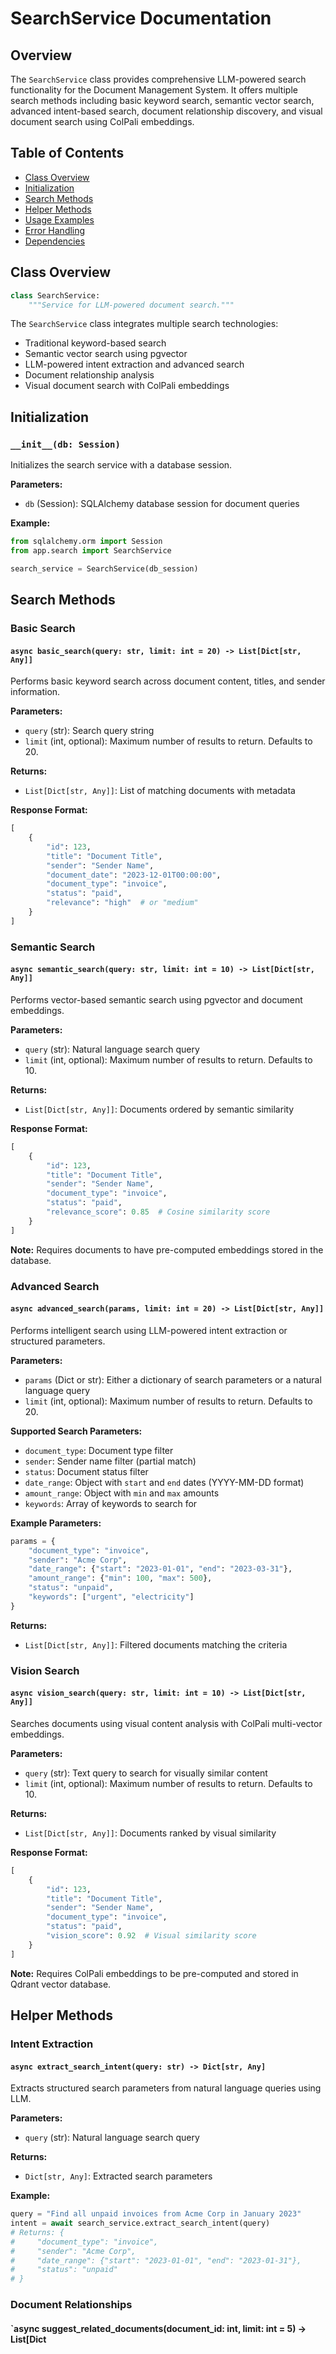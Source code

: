 <!--
This documentation was auto-generated by Claude on 2025-06-01T06-26-22.
Source file: ./src/backend/app/search.py
-->

# SearchService Documentation

## Overview

The `SearchService` class provides comprehensive LLM-powered search functionality for the Document Management System. It offers multiple search methods including basic keyword search, semantic vector search, advanced intent-based search, document relationship discovery, and visual document search using ColPali embeddings.

## Table of Contents

- [Class Overview](#class-overview)
- [Initialization](#initialization)
- [Search Methods](#search-methods)
- [Helper Methods](#helper-methods)
- [Usage Examples](#usage-examples)
- [Error Handling](#error-handling)
- [Dependencies](#dependencies)

## Class Overview

```python
class SearchService:
    """Service for LLM-powered document search."""
```

The `SearchService` class integrates multiple search technologies:
- Traditional keyword-based search
- Semantic vector search using pgvector
- LLM-powered intent extraction and advanced search
- Document relationship analysis
- Visual document search with ColPali embeddings

## Initialization

### `__init__(db: Session)`

Initializes the search service with a database session.

**Parameters:**
- `db` (Session): SQLAlchemy database session for document queries

**Example:**
```python
from sqlalchemy.orm import Session
from app.search import SearchService

search_service = SearchService(db_session)
```

## Search Methods

### Basic Search

#### `async basic_search(query: str, limit: int = 20) -> List[Dict[str, Any]]`

Performs basic keyword search across document content, titles, and sender information.

**Parameters:**
- `query` (str): Search query string
- `limit` (int, optional): Maximum number of results to return. Defaults to 20.

**Returns:**
- `List[Dict[str, Any]]`: List of matching documents with metadata

**Response Format:**
```python
[
    {
        "id": 123,
        "title": "Document Title",
        "sender": "Sender Name",
        "document_date": "2023-12-01T00:00:00",
        "document_type": "invoice",
        "status": "paid",
        "relevance": "high"  # or "medium"
    }
]
```

### Semantic Search

#### `async semantic_search(query: str, limit: int = 10) -> List[Dict[str, Any]]`

Performs vector-based semantic search using pgvector and document embeddings.

**Parameters:**
- `query` (str): Natural language search query
- `limit` (int, optional): Maximum number of results to return. Defaults to 10.

**Returns:**
- `List[Dict[str, Any]]`: Documents ordered by semantic similarity

**Response Format:**
```python
[
    {
        "id": 123,
        "title": "Document Title",
        "sender": "Sender Name",
        "document_type": "invoice",
        "status": "paid",
        "relevance_score": 0.85  # Cosine similarity score
    }
]
```

**Note:** Requires documents to have pre-computed embeddings stored in the database.

### Advanced Search

#### `async advanced_search(params, limit: int = 20) -> List[Dict[str, Any]]`

Performs intelligent search using LLM-powered intent extraction or structured parameters.

**Parameters:**
- `params` (Dict or str): Either a dictionary of search parameters or a natural language query
- `limit` (int, optional): Maximum number of results to return. Defaults to 20.

**Supported Search Parameters:**
- `document_type`: Document type filter
- `sender`: Sender name filter (partial match)
- `status`: Document status filter
- `date_range`: Object with `start` and `end` dates (YYYY-MM-DD format)
- `amount_range`: Object with `min` and `max` amounts
- `keywords`: Array of keywords to search for

**Example Parameters:**
```python
params = {
    "document_type": "invoice",
    "sender": "Acme Corp",
    "date_range": {"start": "2023-01-01", "end": "2023-03-31"},
    "amount_range": {"min": 100, "max": 500},
    "status": "unpaid",
    "keywords": ["urgent", "electricity"]
}
```

**Returns:**
- `List[Dict[str, Any]]`: Filtered documents matching the criteria

### Vision Search

#### `async vision_search(query: str, limit: int = 10) -> List[Dict[str, Any]]`

Searches documents using visual content analysis with ColPali multi-vector embeddings.

**Parameters:**
- `query` (str): Text query to search for visually similar content
- `limit` (int, optional): Maximum number of results to return. Defaults to 10.

**Returns:**
- `List[Dict[str, Any]]`: Documents ranked by visual similarity

**Response Format:**
```python
[
    {
        "id": 123,
        "title": "Document Title",
        "sender": "Sender Name",
        "document_type": "invoice",
        "status": "paid",
        "vision_score": 0.92  # Visual similarity score
    }
]
```

**Note:** Requires ColPali embeddings to be pre-computed and stored in Qdrant vector database.

## Helper Methods

### Intent Extraction

#### `async extract_search_intent(query: str) -> Dict[str, Any]`

Extracts structured search parameters from natural language queries using LLM.

**Parameters:**
- `query` (str): Natural language search query

**Returns:**
- `Dict[str, Any]`: Extracted search parameters

**Example:**
```python
query = "Find all unpaid invoices from Acme Corp in January 2023"
intent = await search_service.extract_search_intent(query)
# Returns: {
#     "document_type": "invoice",
#     "sender": "Acme Corp",
#     "date_range": {"start": "2023-01-01", "end": "2023-01-31"},
#     "status": "unpaid"
# }
```

### Document Relationships

#### `async suggest_related_documents(document_id: int, limit: int = 5) -> List[Dict